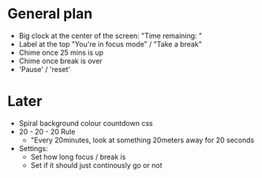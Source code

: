 # General plan

- Big clock at the center of the screen: "Time remaining: "
- Label at the top "You're in focus mode" / "Take a break"
- Chime once 25 mins is up
- Chime once break is over
- 'Pause' / 'reset' 


# Later
- Spiral background colour countdown css
- 20 - 20 - 20 Rule
  - "Every 20minutes, look at something 20meters away for 20 seconds
- Settings:
  - Set how long focus / break is
  - Set if it should just continously go or not
